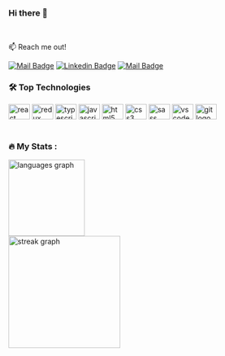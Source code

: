 ### Hi there 👋

<br>

:mailbox: Reach me out!

[![Mail Badge](https://img.shields.io/badge/Volodymyr%20Semeniuk-c0392b?style=flat&logo=gmail&logoColor=white&labelColor=c0392b)](mailto:vova.sem143@gmail.com)
[![Linkedin Badge](https://img.shields.io/badge/-Volodymyr_Semeniuk-0e76a8?style=flat&labelColor=0e76a8&logo=linkedin&logoColor=white)](https://www.linkedin.com/in/volodymyr-semeniuk)
[![Mail Badge](https://img.shields.io/badge/-@vovka8101-282a36?style=flat&labelColor=282a36&logo=telegram&logoColor=#0088cc)](https://t.me/vovka8101)

<h3 align="left">🛠 Top Technologies</h3>

<div align="left">
  <img src="https://cdn.jsdelivr.net/gh/devicons/devicon/icons/react/react-original.svg" height="30" width="42" alt="react logo"  />
  <img src="https://cdn.jsdelivr.net/gh/devicons/devicon/icons/redux/redux-original.svg" height="30" width="42" alt="redux logo"  />
  <img src="https://cdn.jsdelivr.net/gh/devicons/devicon/icons/typescript/typescript-original.svg" height="30" width="42" alt="typescript logo"  />
  <img src="https://cdn.jsdelivr.net/gh/devicons/devicon/icons/javascript/javascript-original.svg" height="30" width="42" alt="javascript logo"  />
  <img src="https://cdn.jsdelivr.net/gh/devicons/devicon/icons/html5/html5-original.svg" height="30" width="42" alt="html5 logo"  />
  <img src="https://cdn.jsdelivr.net/gh/devicons/devicon/icons/css3/css3-original.svg" height="30" width="42" alt="css3 logo"  />
  <img src="https://cdn.jsdelivr.net/gh/devicons/devicon/icons/sass/sass-original.svg" height="30" width="42" alt="sass logo"  />
  <img src="https://cdn.jsdelivr.net/gh/devicons/devicon/icons/vscode/vscode-original.svg" height="30" width="42" alt="vscode logo"  />
  <img src="https://cdn.jsdelivr.net/gh/devicons/devicon/icons/git/git-original.svg" height="30" width="42" alt="git logo"  />
</div>

<br>

<h3 align="left">🔥   My Stats :</h3>

<div align="left">
  <img src="https://github-readme-stats.vercel.app/api/top-langs?username=vovka8101&locale=en&hide_title=false&layout=compact&card_width=320&langs_count=5&theme=dracula&hide_border=false&order=2" height="150" alt="languages graph" /> <br>
  <img src="https://streak-stats.demolab.com?user=vovka8101&locale=en&mode=daily&theme=dark&hide_border=false&border_radius=5&order=3" height="220" alt="streak graph"  />
</div>
